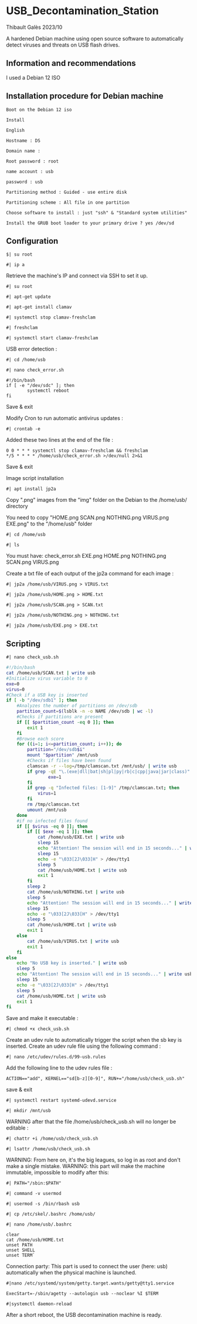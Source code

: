 # USB_Decontamination_Station

Thibault Galès 2023/10

A hardened Debian machine using open source software to automatically detect viruses and threats on USB flash drives.

## Information and recommendations

I used a Debian 12 ISO

## Installation procedure for Debian machine

`Boot on the Debian 12 iso`

`Install`

`English`

`Hostname : DS`

`Domain name :`

`Root password : root`

`name account : usb`

`password : usb`

`Partitioning method : Guided - use entire disk`

`Partitioning scheme : All file in one partition`

`Choose software to install : just "ssh" & "Standard system utilities"`

`Install the GRUB boot loader to your primary drive ? yes /dev/sd`


## Configuration

`$| su root`

`#| ip a`

 Retrieve the machine's IP and connect via SSH to set it up.

`#| su root`

`#| apt-get update`

`#| apt-get install clamav`

`#| systemctl stop clamav-freshclam`

`#| freshclam`

`#| systemctl start clamav-freshclam`

USB error detection :

`#| cd /home/usb`

`#| nano check_error.sh`

	#!/bin/bash
	if [ -e "/dev/sdc" ]; then
    		systemctl reboot
	fi

Save & exit

Modify Cron to run automatic antivirus updates :

`#| crontab -e`

Added these two lines at the end of the file :

	0 0 * * * systemctl stop clamav-freshclam && freshclam
	*/5 * * * * /home/usb/check_error.sh >/dev/null 2>&1

Save & exit

Image script installation

`#| apt install jp2a`

Copy ".png" images from the "img" folder on the Debian to the /home/usb/ directory

You need to copy "HOME.png SCAN.png NOTHING.png VIRUS.png EXE.png" to the "/home/usb" folder

`#| cd /home/usb`

`#| ls`

You must have: check_error.sh EXE.png HOME.png NOTHING.png SCAN.png VIRUS.png

Create a txt file of each output of the jp2a command for each image :

`#| jp2a /home/usb/VIRUS.png > VIRUS.txt`

`#| jp2a /home/usb/HOME.png > HOME.txt`

`#| jp2a /home/usb/SCAN.png > SCAN.txt`

`#| jp2a /home/usb/NOTHING.png > NOTHING.txt`

`#| jp2a /home/usb/EXE.png > EXE.txt`

## Scripting

`#| nano check_usb.sh`

```bash
#!/bin/bash
cat /home/usb/SCAN.txt | write usb
#Initialize virus variable to 0
exe=0
virus=0
#Check if a USB key is inserted
if [ -b "/dev/sdb1" ]; then
    #Analyzes the number of partitions on /dev/sdb
    partition_count=$(lsblk -n -o NAME /dev/sdb | wc -l)
    #Checks if partitions are present
    if [[ $partition_count -eq 0 ]]; then
        exit 1
    fi
    #Browse each score
    for ((i=1; i<=partition_count; i++)); do
        partition="/dev/sdb$i"
        mount "$partition" /mnt/usb
        #Checks if files have been found
        clamscan -r --log=/tmp/clamscan.txt /mnt/usb/ | write usb
        if grep -qE "\.(exe|dll|bat|sh|pl|py|rb|c|cpp|java|jar|class)" /tmp/clamscan.txt; then
                exe=1
        fi
        if grep -q "Infected files: [1-9]" /tmp/clamscan.txt; then
            virus=1
        fi
        rm /tmp/clamscan.txt
        umount /mnt/usb
    done
    #if no infected files found
    if [[ $virus -eq 0 ]]; then
        if [[ $exe -eq 1 ]]; then
            cat /home/usb/EXE.txt | write usb
            sleep 15
            echo "Attention! The session will end in 15 seconds..." | write usb
            sleep 15
            echo -e "\033[2J\033[H" > /dev/tty1
            sleep 5
            cat /home/usb/HOME.txt | write usb
            exit 1
        fi
        sleep 2
        cat /home/usb/NOTHING.txt | write usb
        sleep 5
        echo "Attention! The session will end in 15 seconds..." | write usb
        sleep 15
        echo -e "\033[2J\033[H" > /dev/tty1
        sleep 5
        cat /home/usb/HOME.txt | write usb
        exit 1
    else
        cat /home/usb/VIRUS.txt | write usb
        exit 1
    fi
else
	echo "No USB key is inserted." | write usb
	sleep 5
	echo "Attention! The session will end in 15 seconds..." | write usb
	sleep 15
	echo -e "\033[2J\033[H" > /dev/tty1
	sleep 5
	cat /home/usb/HOME.txt | write usb
	exit 1
fi
```

Save and make it executable :

`#| chmod +x check_usb.sh`

Create an udev rule to automatically trigger the script when the sb key is inserted. Create an udev rule file using the following command :

`#| nano /etc/udev/rules.d/99-usb.rules`

Add the following line to the udev rules file :

	ACTION=="add", KERNEL=="sd[b-z][0-9]", RUN+="/home/usb/check_usb.sh"

save & exit

`#| systemctl restart systemd-udevd.service`

`#| mkdir /mnt/usb`

WARNING after that the file /home/usb/check_usb.sh will no longer be editable :

`#| chattr +i /home/usb/check_usb.sh`

`#| lsattr /home/usb/check_usb.sh`

WARNING: From here on, it's the big leagues, so log in as root and don't make a single mistake.
WARNING: this part will make the machine immutable, impossible to modify after this:

`#| PATH="/sbin:$PATH"`

`#| command -v usermod`

`#| usermod -s /bin/rbash usb`

`#| cp /etc/skel/.bashrc /home/usb/`

`#| nano /home/usb/.bashrc`

	clear
	cat /home/usb/HOME.txt
	unset PATH
	unset SHELL
	unset TERM`

Connection party:
This part is used to connect the user (here: usb) automatically when the physical machine is launched.

`#|nano /etc/systemd/system/getty.target.wants/getty@tty1.service`

    ExecStart=-/sbin/agetty --autologin usb --noclear %I $TERM
    
`#|systemctl daemon-reload`

After a short reboot, the USB decontamination machine is ready.



